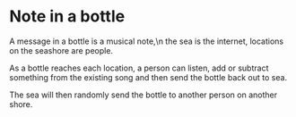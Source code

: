 # Note in a bottle
A message in a bottle is a musical note,\n 
the sea is the internet, 
locations on the seashore are people. 

As a bottle reaches each location, 
a person can listen, add or subtract 
something from the existing song 
and then send the bottle back out to sea. 

The sea will then randomly send the bottle 
to another person on another shore.
